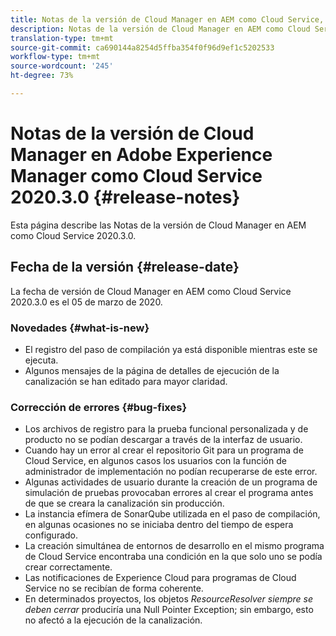 ```yaml
---
title: Notas de la versión de Cloud Manager en AEM como Cloud Service, versión 2020.3.0
description: Notas de la versión de Cloud Manager en AEM como Cloud Service, versión 2020.3.0
translation-type: tm+mt
source-git-commit: ca690144a8254d5ffba354f0f96d9ef1c5202533
workflow-type: tm+mt
source-wordcount: '245'
ht-degree: 73%

---
```



# Notas de la versión de Cloud Manager en Adobe Experience Manager como Cloud Service 2020.3.0 {#release-notes}

Esta página describe las Notas de la versión de Cloud Manager en AEM como Cloud Service 2020.3.0.

## Fecha de la versión {#release-date}

La fecha de versión de Cloud Manager en AEM como Cloud Service 2020.3.0 es el 05 de marzo de 2020.

### Novedades {#what-is-new}

* El registro del paso de compilación ya está disponible mientras este se ejecuta.
* Algunos mensajes de la página de detalles de ejecución de la canalización se han editado para mayor claridad.

### Corrección de errores {#bug-fixes}

* Los archivos de registro para la prueba funcional personalizada y de producto no se podían descargar a través de la interfaz de usuario.
* Cuando hay un error al crear el repositorio Git para un programa de Cloud Service, en algunos casos los usuarios con la función de administrador de implementación no podían recuperarse de este error.
* Algunas actividades de usuario durante la creación de un programa de simulación de pruebas provocaban errores al crear el programa antes de que se creara la canalización sin producción.
* La instancia efímera de SonarQube utilizada en el paso de compilación, en algunas ocasiones no se iniciaba dentro del tiempo de espera configurado.
* La creación simultánea de entornos de desarrollo en el mismo programa de Cloud Service encontraba una condición en la que solo uno se podía crear correctamente.
* Las notificaciones de Experience Cloud para programas de Cloud Service no se recibían de forma coherente.
* En determinados proyectos, los objetos *ResourceResolver siempre se deben cerrar* produciría una Null Pointer Exception; sin embargo, esto no afectó a la ejecución de la canalización.
